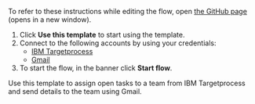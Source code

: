 To refer to these instructions while editing the flow, open [the GitHub page](https://github.com/ot4i/app-connect-templates/blob/main/resources/markdown/Assign%20open%20tasks%20to%20a%20team%20from%20IBM%20Targetprocess%20and%20send%20details%20to%20the%20team%20using%20Gmail_instructions.md) (opens in a new window).

1. Click **Use this template** to start using the template.
2. Connect to the following accounts by using your credentials:
   - [IBM Targetprocess](https://ibm.biz/acapptiotargetprocess)
   - [Gmail](https://ibm.biz/acgmail)   
3. To start the flow, in the banner click **Start flow**.

Use this template to assign open tasks to a team from IBM Targetprocess and send details to the team using Gmail.